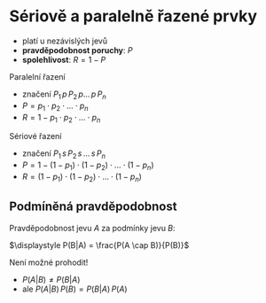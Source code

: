 # Sériově a paralelně řazené prvky

- platí u nezávislých jevů
- **pravděpodobnost poruchy**: $P$
- **spolehlivost**: $R = 1 - P$

Paralelní řazení
- značení $P_{1} \, p \, P_{2} \, p \dots \, p \,  P_{n}$
- $P = p_{1} \cdot p_{2} \cdot \ldots \cdot p_{n}$
- $R = 1 - p_{1} \cdot p_{2} \cdot \ldots \cdot p_{n}$

Sériové řazení
- značení $P_{1} \, s \, P_{2} \, s \, \dots \, s \, P_{n}$
- $P = 1 - (1-p_{1})\cdot(1-p_{2})\cdot\ldots\cdot(1-p_{n})$
- $R = (1-p_{1})\cdot(1-p_{2})\cdot\ldots\cdot(1-p_{n})$

## Podmíněná pravděpodobnost

Pravděpodobnost jevu $A$ za podmínky jevu $B$:

$\displaystyle P(B|A) = \frac{P(A \cap B)}{P(B)}$

Není možné prohodit!
- $P(A|B) \neq P(B|A)$
- ale $P(A|B) \, P(B) = P(B|A) \, P(A)$
